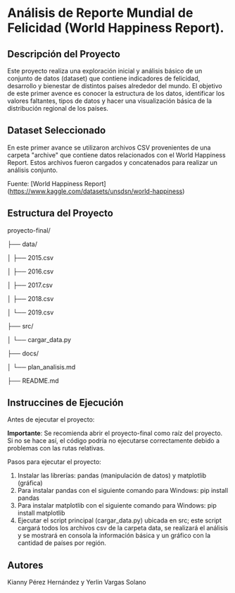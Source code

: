 # Análisis de Reporte Mundial de Felicidad (World Happiness Report).

## Descripción del Proyecto

Este proyecto realiza una exploración inicial y análisis básico de un conjunto de datos (dataset) que contiene indicadores de felicidad, desarrollo y bienestar de distintos países alrededor del mundo. El objetivo de este primer avence es conocer la estructura de los datos, identificar los valores faltantes, tipos de datos y hacer una visualización básica de la distribución regional de los países.

## Dataset Seleccionado

En este primer avance se utilizaron archivos CSV provenientes de una carpeta "archive" que contiene datos relacionados con el World Happiness Report. Estos archivos fueron cargados y concatenados para realizar un análisis conjunto.

Fuente: [World Happiness Report] (https://www.kaggle.com/datasets/unsdsn/world-happiness)

## Estructura del Proyecto

proyecto-final/

├── data/

│ ├── 2015.csv

│ ├── 2016.csv

│ ├── 2017.csv

│ ├── 2018.csv

│ └── 2019.csv

├── src/

│ └── cargar_data.py

├── docs/

│ └── plan_analisis.md

├── README.md

## Instruccines de Ejecución

Antes de ejecutar el proyecto:

**Importante**: Se recomienda abrir el proyecto-final como raíz del proyecto. Si no se hace así, el código podría no ejecutarse correctamente debido a problemas con las rutas relativas.

Pasos para ejecutar el proyecto:

1. Instalar las librerías: pandas (manipulación de datos) y matplotlib (gráfica)
2. Para instalar pandas con el siguiente comando para Windows: pip install pandas
3. Para instalar matplotlib con el siguiente comando para Windows: pip install matplotlib
4. Ejecutar el script principal (cargar_data.py) ubicada en src; este script cargará todos los archivos csv de la carpeta data, se realizará el análisis y se mostrará en consola la información básica y un gráfico con la cantidad de países por región.

## Autores

Kianny Pérez Hernández y Yerlin Vargas Solano
